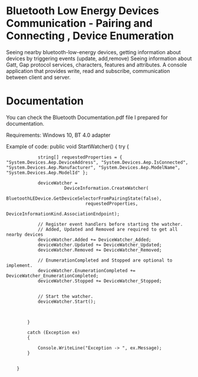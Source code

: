 # Bluetooth Low Energy Devices Communication - Pairing and Connecting , Device Enumeration
Seeing nearby bluetooth-low-energy devices, getting information about devices by triggering events (update, add,remove) Seeing information about Gatt, Gap protocol services, characters, features and attributes. A console application that provides write, read and subscribe, communication between client and server.

# Documentation
You can check the Bluetooth Documentation.pdf file I prepared for documentation. 

Requirements:
Windows 10, BT 4.0 adapter

Example of code:
public void StartWatcher()
        {
            try
            {

                string[] requestedProperties = { "System.Devices.Aep.DeviceAddress", "System.Devices.Aep.IsConnected", "System.Devices.Aep.Manufacturer", "System.Devices.Aep.ModelName", "System.Devices.Aep.ModelId" };

                deviceWatcher =
                          DeviceInformation.CreateWatcher(
                              BluetoothLEDevice.GetDeviceSelectorFromPairingState(false),
                                  requestedProperties,
                                  DeviceInformationKind.AssociationEndpoint);

                // Register event handlers before starting the watcher.
                // Added, Updated and Removed are required to get all nearby devices
                deviceWatcher.Added += DeviceWatcher_Added;
                deviceWatcher.Updated += DeviceWatcher_Updated;
                deviceWatcher.Removed += DeviceWatcher_Removed;

                // EnumerationCompleted and Stopped are optional to implement.
                deviceWatcher.EnumerationCompleted += DeviceWatcher_EnumerationCompleted;
                deviceWatcher.Stopped += DeviceWatcher_Stopped;


                // Start the watcher.
                deviceWatcher.Start();



            }

            catch (Exception ex)
            {

                Console.WriteLine("Exception -> ", ex.Message);
            }


        }
